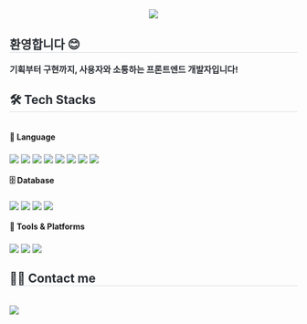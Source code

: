 <div align="center">
   <img src="https://capsule-render.vercel.app/api?type=transparent&text=SuBin%27s%20GitHub&animation=fadeIn&fontColor=0F62FE&fontSize=60" />
</div>

<div style="text-align: left;"> 
  <h2 style="border-bottom: 1px solid #d8dee4; color: #282d33;"> 환영합니다 😊 </h2>  
  <div style="font-weight: 700; font-size: 15px; text-align: left; color: #282d33;">
    기획부터 구현까지, 사용자와 소통하는 프론트엔드 개발자입니다!
  </div> 
</div>

<div style="text-align: left;">
  <h2 style="border-bottom: 1px solid #d8dee4; color: #282d33;"> 🛠️ Tech Stacks </h2> <br>

  <!-- 언어 -->
  <div style="font-weight: bold; margin-bottom: 5px;">🧾 Language</div> <br>
<div style="text-align: left;">
  <img src="https://img.shields.io/badge/C++-00599C?style=flat&logo=C%2B%2B&logoColor=white">
  <img src="https://img.shields.io/badge/Java-007396?style=flat&logo=Java&logoColor=white">
  <img src="https://img.shields.io/badge/Javascript-F7DF1E?style=flat&logo=Javascript&logoColor=white">
  <img src="https://img.shields.io/badge/Python-3776AB?style=flat&logo=Python&logoColor=white">
  <img src="https://img.shields.io/badge/HTML5-E34F26?style=flat&logo=HTML5&logoColor=white">
  <img src="https://img.shields.io/badge/CSS3-1572B6?style=flat&logo=CSS3&logoColor=white">
  <img src="https://img.shields.io/badge/Kotlin-7F52FF?style=flat&logo=Kotlin&logoColor=white">
  <img src="https://img.shields.io/badge/Sass-CC6699?style=flat&logo=Sass&logoColor=white">
</div>
<br>

  <!-- 데이터베이스 -->
  <div style="font-weight: bold; margin-bottom: 5px;">🗄️ Database</div> <br>
  <div style="text-align: left;">
    <img src="https://img.shields.io/badge/MySQL-4479A1?style=flat&logo=MySQL&logoColor=white">
    <img src="https://img.shields.io/badge/MongoDB-47A248?style=flat&logo=MongoDB&logoColor=white">
    <img src="https://img.shields.io/badge/Firebase-FFCA28?style=flat&logo=Firebase&logoColor=white">
   <img src="https://img.shields.io/badge/PHP-777BB4?style=flat&logo=php&logoColor=white">
  </div>
  <br>

  <!-- 기타 툴 -->
  <div style="font-weight: bold; margin-bottom: 5px;">🧰 Tools & Platforms</div> <br>
  <div style="text-align: left;">
    <img src="https://img.shields.io/badge/Figma-F24E1E?style=flat&logo=Figma&logoColor=white">
    <img src="https://img.shields.io/badge/Vercel-000000?style=flat&logo=Vercel&logoColor=white">
    <img src="https://img.shields.io/badge/Github-181717?style=flat&logo=Github&logoColor=white">
  </div>
</div>

<div style="text-align: left;">
  <h2 style="border-bottom: 1px solid #d8dee4; color: #282d33;"> 🧑‍💻 Contact me </h2> <br> 
  <div style="text-align: left;">
    <a href="mailto:kyhair01@gmail.com">
      <img src="https://img.shields.io/badge/Gmail-EA4335?style=flat&logo=Gmail&logoColor=white&link=mailto:kyhair01@gmail.com">
    </a>
  </div>  
</div>
